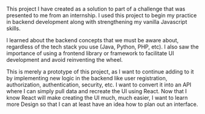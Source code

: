 This project I have created as a solution to part of a challenge that was presented to me from an internship. I used this project to begin my practice in backend development along with strengthening my vanilla Javascript skills. 

I learned about the backend concepts that we must be aware about, regardless of the tech stack you use (Java, Python, PHP, etc). I also saw the importance of using a frontend library or framework to facilitate UI development and avoid reinventing the wheel. 

This is merely a prototype of this project, as I want to continue adding to it by implementing new logic in the backend like user registration, authorization, authentication, security, etc. I want to convert it into an API where I can simply pull data and recreate the UI using React. Now that I know React will make creating the UI much, much easier, I want to learn more Design so that I can at least have an idea how to plan out an interface. 